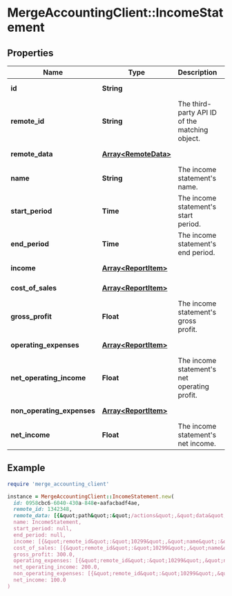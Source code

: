 # MergeAccountingClient::IncomeStatement

## Properties

| Name | Type | Description | Notes |
| ---- | ---- | ----------- | ----- |
| **id** | **String** |  | [optional][readonly] |
| **remote_id** | **String** | The third-party API ID of the matching object. | [optional] |
| **remote_data** | [**Array&lt;RemoteData&gt;**](RemoteData.md) |  | [optional][readonly] |
| **name** | **String** | The income statement&#39;s name. | [optional] |
| **start_period** | **Time** | The income statement&#39;s start period. | [optional] |
| **end_period** | **Time** | The income statement&#39;s end period. | [optional] |
| **income** | [**Array&lt;ReportItem&gt;**](ReportItem.md) |  | [optional][readonly] |
| **cost_of_sales** | [**Array&lt;ReportItem&gt;**](ReportItem.md) |  | [optional][readonly] |
| **gross_profit** | **Float** | The income statement&#39;s gross profit. | [optional] |
| **operating_expenses** | [**Array&lt;ReportItem&gt;**](ReportItem.md) |  | [optional][readonly] |
| **net_operating_income** | **Float** | The income statement&#39;s net operating profit. | [optional] |
| **non_operating_expenses** | [**Array&lt;ReportItem&gt;**](ReportItem.md) |  | [optional][readonly] |
| **net_income** | **Float** | The income statement&#39;s net income. | [optional] |

## Example

```ruby
require 'merge_accounting_client'

instance = MergeAccountingClient::IncomeStatement.new(
  id: 0958cbc6-6040-430a-848e-aafacbadf4ae,
  remote_id: 1342348,
  remote_data: [{&quot;path&quot;:&quot;/actions&quot;,&quot;data&quot;:[&quot;Varies by platform&quot;]}],
  name: IncomeStatement,
  start_period: null,
  end_period: null,
  income: [{&quot;remote_id&quot;:&quot;10299&quot;,&quot;name&quot;:&quot;Total Income&quot;,&quot;value&quot;:325.0,&quot;sub_items&quot;:[{&quot;remote_id&quot;:&quot;10200&quot;,&quot;name&quot;:&quot;Landscaping Services&quot;,&quot;value&quot;:425,&quot;sub_items&quot;:null},{&quot;remote_id&quot;:&quot;10201&quot;,&quot;name&quot;:&quot;Pest Control Services&quot;,&quot;value&quot;:-100,&quot;sub_items&quot;:null}]}],
  cost_of_sales: [{&quot;remote_id&quot;:&quot;10299&quot;,&quot;name&quot;:&quot;Total COGS&quot;,&quot;value&quot;:25.0,&quot;sub_items&quot;:[{&quot;remote_id&quot;:&quot;10200&quot;,&quot;name&quot;:&quot;Supplies&quot;,&quot;value&quot;:10,&quot;sub_items&quot;:null}]}],
  gross_profit: 300.0,
  operating_expenses: [{&quot;remote_id&quot;:&quot;10299&quot;,&quot;name&quot;:&quot;Total Operating Expenses&quot;,&quot;value&quot;:100.0,&quot;sub_items&quot;:null}],
  net_operating_income: 200.0,
  non_operating_expenses: [{&quot;remote_id&quot;:&quot;10299&quot;,&quot;name&quot;:&quot;Total Non-Operating Expenses&quot;,&quot;value&quot;:100.0,&quot;sub_items&quot;:null}],
  net_income: 100.0
)
```

